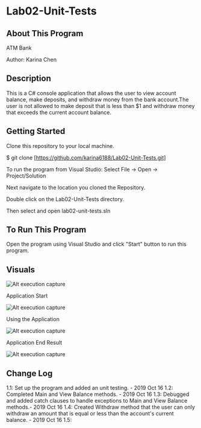 # Lab02-Unit-Tests

## About This Program
ATM Bank

Author: Karina Chen

## Description
This is a C# console application that allows the user to view account balance, make deposits, and withdraw money from the bank account.The user is not allowed to make deposit that is less than $1 and withdraw money that exceeds the current account balance.

## Getting Started
Clone this repository to your local machine.

$ git clone [https://github.com/karina6188/Lab02-Unit-Tests.git]

To run the program from Visual Studio:
Select File -> Open -> Project/Solution

Next navigate to the location you cloned the Repository.

Double click on the Lab02-Unit-Tests directory.

Then select and open lab02-unit-tests.sln

## To Run This Program
Open the program using Visual Studio and click "Start" button to run this program.


## Visuals

![Alt execution capture](/)

Application Start

![Alt execution capture](/)


Using the Application

![Alt execution capture](/)

Application End Result

![Alt execution capture](/)

## Change Log

1.1: Set up the program and added an unit testing. - 2019 Oct 16
1.2: Completed Main and View Balance methods. - 2019 Oct 16
1.3: Debugged and added catch clauses to handle exceptions to Main and View Balance methods.- 2019 Oct 16
1.4: Created Withdraw method that the user can only withdraw an amount that is equal or less than the account's current balance. - 2019 Oct 16
1.5: 
